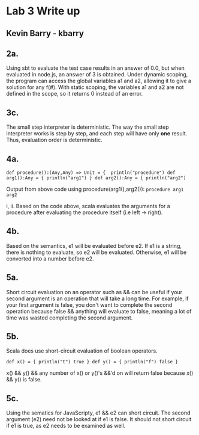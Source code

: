 # Lab 3 Write up #
## Kevin Barry - kbarry ##

## 2a. ##
Using sbt to evaluate the test case results in an answer of 0.0, but when evaluated in node.js, an answer of 3 is obtained. Under dynamic scoping, the program can access the global variables a1 and a2, allowing it to give a solution for any f(#). With static scoping, the variables a1 and a2 are not defined in the scope, so it returns 0 instead of an error.

## 3c. ##
The small step interpreter is deterministic. The way the small step interpreter works is step by step, and each step will have only **one** result. Thus, evaluation order is deterministic.

## 4a. ##

`def procedure():(Any,Any) => Unit = { 
	println("procedure")
 def arg1():Any = {
	println("arg1")
 }
 def arg2():Any = {
	println("arg2")`

Output from above code using procedure(arg1(),arg2()):
`procedure
arg1
arg2`

i, ii. Based on the code above, scala evaluates the arguments for a procedure after evaluating the procedure itself (i.e left -> right).

## 4b. ##
Based on the semantics, e1 will be evaluated before e2. If e1 is a string, there is nothing to evaluate, so e2 will be evaluated. Otherwise, e1 will be converted into a number before e2.

## 5a. ##
Short circuit evaluation on an operator such as && can be useful if your second argument is an operation that will take a long time. For example, if your first argument is false, you don't want to complete the second operation because false && anything will evaluate to false, meaning a lot of time was wasted completing the second argument.

## 5b. ##
Scala does use short-circuit evaluation of boolean operators.

`def x() = {
	println("t")
	true
}
def y() = {
	println("f")
	false
}`

x() && y() && any number of x() or y()'s &&'d on will return false because x() && y() is false. 


## 5c. ##
Using the sematics for JavaScripty, e1 && e2 can short circuit. The second argument (e2) need not be looked at if e1 is false. It should not short circuit if e1 is true, as e2 needs to be examined as well.